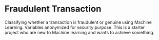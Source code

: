 # Fraudulent Transaction
Classifying whether a transaction is fraudulent or genuine using Machine Learning.
Variables anonymized for security purpose.
This is a starter project who are new to Machine learning and wants to achieve something.
